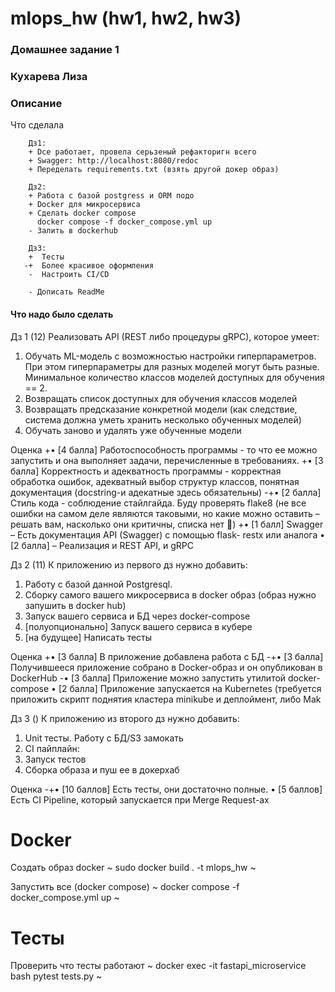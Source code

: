 # mlops_hw (hw1, hw2, hw3)
### Домашнее задание 1
### Кухарева Лиза


### Описание
Что сделала

        Дз1:
        + Dсе работает, провела серьзеный рефакторигн всего
        + Swagger: http://localhost:8080/redoc
        + Переделать requirements.txt (взять другой докер образ)

        Дз2:
        + Работа с базой postgress и ORM подо
        + Docker для микросервиса
        + Сделать docker compose
          docker compose -f docker_compose.yml up
        - Залить в dockerhub

        Дз3:
        +  Тесты
       -+  Более красивое оформления  
        -  Настроить CI/CD

        - Дописать ReadMe

#### Что надо было сделать
Дз 1 (12)
Реализовать API (REST либо процедуры gRPC), которое умеет:
1. Обучать ML-модель с возможностью настройки
гиперпараметров. При этом гиперпараметры для разных
моделей могут быть разные. Минимальное количество классов
моделей доступных для обучения == 2.
2. Возвращать список доступных для обучения классов моделей
3. Возвращать предсказание конкретной модели (как следствие,
система должна уметь хранить несколько обученных моделей)
4. Обучать заново и удалять уже обученные модели

Оценка
+• [4 балла] Работоспособность программы - то что ее можно запустить и
она выполняет задачи, перечисленные в требованиях.
+• [3 балла] Корректность и адекватность программы - корректная
обработка ошибок, адекватный выбор структур классов, понятная
документация (docstring-и адекатные здесь обязательны)
-+• [2 балла] Стиль кода - соблюдение стайлгайда. Буду проверять flake8
(не все ошибки на самом деле являются таковыми, но какие можно
оставить – решать вам, насколько они критичны, списка нет )
+• [1 балл] Swagger – Есть документация API (Swagger) с помощью flask-
restx или аналога
• [2 балла] – Реализация и REST API, и gRPC

Дз 2 (11)
К приложению из первого дз нужно добавить:
1. Работу с базой данной Postgresql.
2. Сборку самого вашего микросервиса в docker образ (образ
нужно запушить в docker hub)
3. Запуск вашего сервиса и БД через docker-compose
4. [полуопционально] Запуск вашего сервиса в кубере
5. [на будущее] Написать тесты

Оценка
+• [3 балла] В приложение добавлена работа с БД
-+• [3 балла] Получившееся приложение собрано в Docker-образ и он
опубликован в DockerHub
-• [3 балла] Приложение можно запустить утилитой docker-compose
• [2 балла] Приложение запускается на Kubernetes (требуется
приложить скрипт поднятия кластера minikube и деплоймент,
либо Mak

Дз 3 ()
К приложению из второго дз нужно добавить:
1. Unit тесты. Работу с БД/S3 замокать
2. CI пайплайн:
1. Запуск тестов
2. Сборка образа и пуш ее в докерхаб

Оценка
-+• [10 баллов] Есть тесты, они достаточно полные.
• [5 баллов] Есть CI Pipeline, который запускается при Merge
Request-ах

# Docker

Создать образ docker
~
sudo docker build . -t mlops_hw
~


Запустить все (docker compose)
~
docker compose -f docker_compose.yml up
~

# Тесты

Проверить что тесты работают
~
docker exec -it fastapi_microservice bash
pytest tests.py
~

